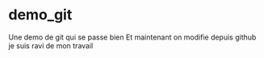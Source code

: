 # demo_git
Une demo de git qui se passe bien
Et maintenant on modifie depuis github
je suis ravi de mon travail


